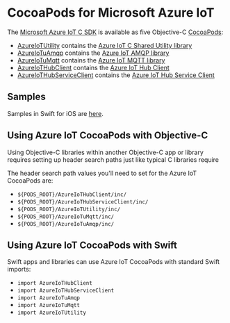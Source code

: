 # CocoaPods for Microsoft Azure IoT

The [Microsoft Azure IoT C SDK](https://github.com/azure/azure-iot-sdk-c) is available as five Objective-C [CocoaPods](https://cocoapods.org/):

* [AzureIoTUtility](https://cocoapods.org/?q=AzureIoTUtility) contains the [Azure IoT C Shared Utility library](https://github.com/Azure/azure-c-shared-utility)
* [AzureIoTuAmqp](https://cocoapods.org/?q=AzureIoTuAmqp) contains the [Azure IoT AMQP library](https://github.com/Azure/azure-uamqp-c)
* [AzureIoTuMqtt](https://cocoapods.org/?q=AzureIoTuMqtt) contains the [Azure IoT MQTT library](https://github.com/Azure/azure-umqtt-c)
* [AzureIoTHubClient](https://cocoapods.org/?q=AzureIoTHubClient) contains the [Azure IoT Hub Client](https://github.com/azure/azure-iot-sdk-c)
* [AzureIoTHubServiceClient](https://cocoapods.org/?q=AzureIoTHubServiceClient) contains the [Azure IoT Hub Service Client](https://github.com/azure/azure-iot-sdk-c)

## Samples

Samples in Swift for iOS are [here](https://github.com/Azure-Samples/azure-iot-samples-ios.git).

## Using Azure IoT CocoaPods with Objective-C

Using Objective-C libraries within another Objective-C app or library requires setting up header search paths just like typical C libraries require

The header search path values you'll need to set for the Azure IoT CocoaPods are:

* `${PODS_ROOT}/AzureIoTHubClient/inc/`
* `${PODS_ROOT}/AzureIoTHubServiceClient/inc/`
* `${PODS_ROOT}/AzureIoTUtility/inc/`
* `${PODS_ROOT}/AzureIoTuMqtt/inc/`
* `${PODS_ROOT}/AzureIoTuAmqp/inc/`

## Using Azure IoT CocoaPods with Swift

Swift apps and libraries can use Azure IoT CocoaPods with standard Swift imports:

* `import AzureIoTHubClient`
* `import AzureIoTHubServiceClient`
* `import AzureIoTuAmqp`
* `import AzureIoTuMqtt`
* `import AzureIoTUtility`
